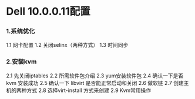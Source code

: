 # Dell 10.0.0.11配置
### 1.系统优化
  1.1 网卡配置
  1.2 关闭selinx（两种方式）
  1.3 时间同步
### 2.安装kvm
  2.1 先关闭iptables
  2.2 所需软件包介绍
  2.3 yum安装软件包
  2.4 确认一下是否 kvm 安装成功
  2.5 确认一下 libvirt 是否能正常启动和关闭
  2.6 做软链
  2.7 创建主机的两种方式
  2.8 选择virt-install 方式来创建
  2.9 Kvm常用操作
